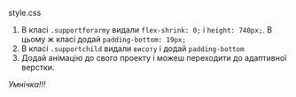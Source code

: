 style.css
1. В класі `.supportforarmy` видали  `flex-shrink: 0;` і  `height: 740px;`. В цьому ж класі додай `padding-bottom: 19px;`
2. В класі `.supportchild` видали `висоту` і додай `padding-bottom`
3. Додай анімацію до свого проекту і можеш переходити до адаптивної верстки.

*Умнічка!!!*